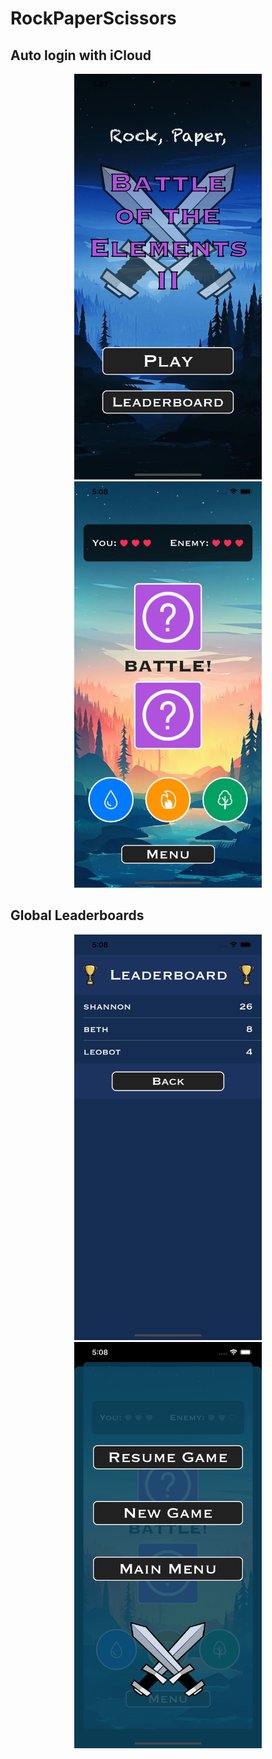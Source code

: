# RockPaperScissors

## Auto login with iCloud
<p align = "center">
<img src= "screenshots/home.png" width = "300">
<img src= "screenshots/battleScreen.png" width = "300">
</p>

## Global Leaderboards
<p align = "center">
<img src= "screenshots/leaderboard.png" width = "300">
<img src= "screenshots/menu.png" width = "300">
</p>
